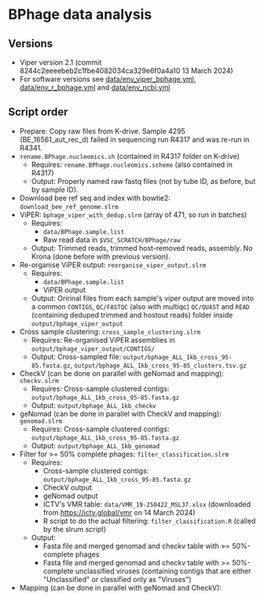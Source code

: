 # BPhage data analysis
## Versions
- Viper version 2.1 (commit 8244c2eeeebeb2c1fbe4082034ca329e6f0a4a10 13 March 2024)
- For software versions see [data/env_viper_bphage.yml](data/env_viper_bphage.yml), [data/env_r_bphage.yml](data/env_r_bphage.yml) and [data/env_ncbi.yml](data/env_ncbi.yml)

## 
## Script order
- Prepare: Copy raw files from K-drive. Sample 4295 (BE_16561_aut_rec_d) failed in sequencing run R4317 and was re-run in R4341.
- `rename.BPhage.nucleomics.sh` (contained in R4317 folder on K-drive)
    - Requires: `rename.BPhage.nucleomics.scheme` (also contained in R4317)
    - Output: Properly named raw fastq files (not by tube ID, as before, but by sample ID).
- Download bee ref seq and index with bowtie2: `download_bee_ref_genome.slrm`
- ViPER: `bphage_viper_with_dedup.slrm` (array of 471, so run in batches)
    - Requires: 
        - `data/BPhage.sample.list`
        - Raw read data in `$VSC_SCRATCH/BPhage/raw`
    - Output: Trimmed reads, trimmed host-removed reads, assembly. No Krona (done before with previous version).
- Re-organise ViPER output: `reorganise_viper_output.slrm`
    - Requires: 
        - `data/BPhage.sample.list`
        - ViPER output
    - Output: Oririnal files from each sample's viper output are moved into a common `CONTIGS`, `QC/FASTQC` (also with multiqc) `QC/QUAST` and `READ` (containing deduped trimmed and hostout reads) folder inside `output/bphage_viper_output`
- Cross sample clustering: `cross_sample_clustering.slrm`
    - Requires: Re-organised ViPER assemblies in `output/bphage_viper_output/CONTIGS/`
    - Output: Cross-sampled file: `output/bphage_ALL_1kb_cross_95-85.fasta.gz`, `output/bphage_ALL_1kb_cross_95-85_clusters.tsv.gz`
- CheckV (can be done on parallel with geNomad and mapping): `checkv.slrm`
    - Requires: Cross-sample clustered contigs: `output/bphage_ALL_1kb_cross_95-85.fasta.gz`
    - Output: `output/bphage_ALL_1kb_checkv`
- geNomad (can be done in parallel with CheckV and mapping): `genomad.slrm`
    - Requires: Cross-sample clustered contigs: `output/bphage_ALL_1kb_cross_95-85.fasta.gz`
    - Output: `output/bphage_ALL_1kb_genomad`
- Filter for >= 50% complete phages: `filter_classification.slrm`
    - Requires: 
        - Cross-sample clustered contigs: `output/bphage_ALL_1kb_cross_95-85.fasta.gz`
        - CheckV output
        - geNomad output
        - ICTV's VMR table: `data/VMR_19-250422_MSL37.xlsx` (downloaded from https://ictv.global/vmr on 14 March 2024)
        - R script to do the actual filtering: `filter_classification.R` (called by the slrum script)
    - Output: 
        - Fasta file and merged genomad and checkv table with >= 50%-complete phages
        - Fasta file and merged genomad and checkv table with >= 50%-complete unclassified viruses (containing contigs that are either "Unclassified" or classified only as "Viruses")
- Mapping (can be done in parallel with geNomad and CheckV):